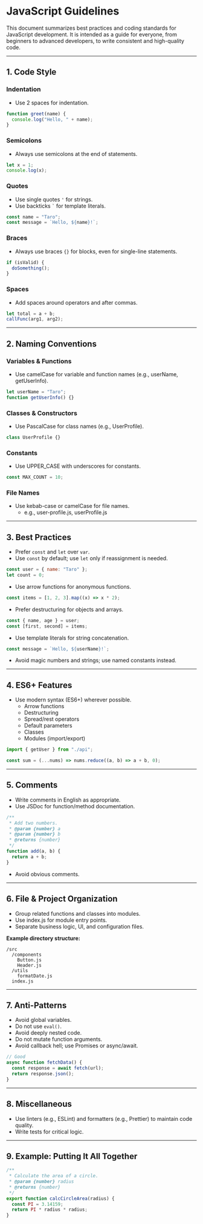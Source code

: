 # JavaScript Guidelines

This document summarizes best practices and coding standards for JavaScript
development. It is intended as a guide for everyone, from beginners to advanced
developers, to write consistent and high-quality code.

---

## 1. Code Style

### Indentation

- Use 2 spaces for indentation.

```js
function greet(name) {
  console.log("Hello, " + name);
}
```

### Semicolons

- Always use semicolons at the end of statements.

```js
let x = 1;
console.log(x);
```

### Quotes

- Use single quotes `'` for strings.
- Use backticks `` ` `` for template literals.

```js
const name = "Taro";
const message = `Hello, ${name}!`;
```

### Braces

- Always use braces `{}` for blocks, even for single-line statements.

```js
if (isValid) {
  doSomething();
}
```

### Spaces

- Add spaces around operators and after commas.

```js
let total = a + b;
callFunc(arg1, arg2);
```

---

## 2. Naming Conventions

### Variables & Functions

- Use camelCase for variable and function names (e.g., userName, getUserInfo).

```js
let userName = "Taro";
function getUserInfo() {}
```

### Classes & Constructors

- Use PascalCase for class names (e.g., UserProfile).

```js
class UserProfile {}
```

### Constants

- Use UPPER_CASE with underscores for constants.

```js
const MAX_COUNT = 10;
```

### File Names

- Use kebab-case or camelCase for file names.
  - e.g., user-profile.js, userProfile.js

---

## 3. Best Practices

- Prefer `const` and `let` over `var`.
- Use `const` by default; use `let` only if reassignment is needed.

```js
const user = { name: "Taro" };
let count = 0;
```

- Use arrow functions for anonymous functions.

```js
const items = [1, 2, 3].map((x) => x * 2);
```

- Prefer destructuring for objects and arrays.

```js
const { name, age } = user;
const [first, second] = items;
```

- Use template literals for string concatenation.

```js
const message = `Hello, ${userName}!`;
```

- Avoid magic numbers and strings; use named constants instead.

---

## 4. ES6+ Features

- Use modern syntax (ES6+) wherever possible.
  - Arrow functions
  - Destructuring
  - Spread/rest operators
  - Default parameters
  - Classes
  - Modules (import/export)

```js
import { getUser } from "./api";

const sum = (...nums) => nums.reduce((a, b) => a + b, 0);
```

---

## 5. Comments

- Write comments in English as appropriate.
- Use JSDoc for function/method documentation.

```js
/**
 * Add two numbers.
 * @param {number} a
 * @param {number} b
 * @returns {number}
 */
function add(a, b) {
  return a + b;
}
```

- Avoid obvious comments.

---

## 6. File & Project Organization

- Group related functions and classes into modules.
- Use index.js for module entry points.
- Separate business logic, UI, and configuration files.

**Example directory structure:**

```
/src
  /components
    Button.js
    Header.js
  /utils
    formatDate.js
  index.js
```

---

## 7. Anti-Patterns

- Avoid global variables.
- Do not use `eval()`.
- Avoid deeply nested code.
- Do not mutate function arguments.
- Avoid callback hell; use Promises or async/await.

```js
// Good
async function fetchData() {
  const response = await fetch(url);
  return response.json();
}
```

---

## 8. Miscellaneous

- Use linters (e.g., ESLint) and formatters (e.g., Prettier) to maintain code
  quality.
- Write tests for critical logic.

---

## 9. Example: Putting It All Together

```js
/**
 * Calculate the area of a circle.
 * @param {number} radius
 * @returns {number}
 */
export function calcCircleArea(radius) {
  const PI = 3.14159;
  return PI * radius * radius;
}
```

